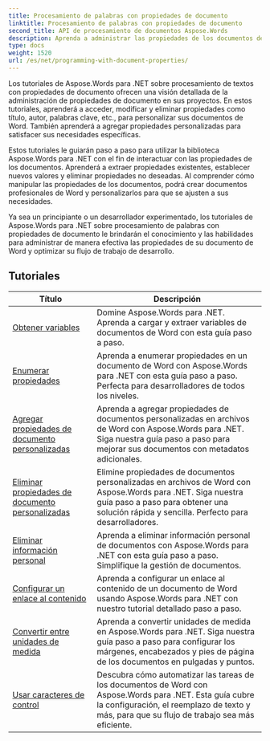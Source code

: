 ```yaml
---
title: Procesamiento de palabras con propiedades de documento
linktitle: Procesamiento de palabras con propiedades de documento
second_title: API de procesamiento de documentos Aspose.Words
description: Aprenda a administrar las propiedades de los documentos de Word con Aspose.Words para .NET. Los tutoriales le muestran las distintas funciones, como la lectura y escritura de propiedades y la personalización de las propiedades predeterminadas.
type: docs
weight: 1520
url: /es/net/programming-with-document-properties/
---
```

Los tutoriales de Aspose.Words para .NET sobre procesamiento de textos con propiedades de documento ofrecen una visión detallada de la administración de propiedades de documento en sus proyectos. En estos tutoriales, aprenderá a acceder, modificar y eliminar propiedades como título, autor, palabras clave, etc., para personalizar sus documentos de Word. También aprenderá a agregar propiedades personalizadas para satisfacer sus necesidades específicas.

Estos tutoriales le guiarán paso a paso para utilizar la biblioteca Aspose.Words para .NET con el fin de interactuar con las propiedades de los documentos. Aprenderá a extraer propiedades existentes, establecer nuevos valores y eliminar propiedades no deseadas. Al comprender cómo manipular las propiedades de los documentos, podrá crear documentos profesionales de Word y personalizarlos para que se ajusten a sus necesidades.

Ya sea un principiante o un desarrollador experimentado, los tutoriales de Aspose.Words para .NET sobre procesamiento de palabras con propiedades de documento le brindarán el conocimiento y las habilidades para administrar de manera efectiva las propiedades de su documento de Word y optimizar su flujo de trabajo de desarrollo.

 ## Tutoriales
| Título | Descripción |
| --- | --- |
| [Obtener variables](./get-variables/) | Domine Aspose.Words para .NET. Aprenda a cargar y extraer variables de documentos de Word con esta guía paso a paso. |
| [Enumerar propiedades](./enumerate-properties/) | Aprenda a enumerar propiedades en un documento de Word con Aspose.Words para .NET con esta guía paso a paso. Perfecta para desarrolladores de todos los niveles. |
| [Agregar propiedades de documento personalizadas](./add-custom-document-properties/) | Aprenda a agregar propiedades de documentos personalizadas en archivos de Word con Aspose.Words para .NET. Siga nuestra guía paso a paso para mejorar sus documentos con metadatos adicionales. |
| [Eliminar propiedades de documento personalizadas](./remove-custom-document-properties/) | Elimine propiedades de documentos personalizadas en archivos de Word con Aspose.Words para .NET. Siga nuestra guía paso a paso para obtener una solución rápida y sencilla. Perfecto para desarrolladores. |
| [Eliminar información personal](./remove-personal-information/) | Aprenda a eliminar información personal de documentos con Aspose.Words para .NET con esta guía paso a paso. Simplifique la gestión de documentos. |
| [Configurar un enlace al contenido](./configuring-link-to-content/) | Aprenda a configurar un enlace al contenido de un documento de Word usando Aspose.Words para .NET con nuestro tutorial detallado paso a paso. |
| [Convertir entre unidades de medida](./convert-between-measurement-units/) | Aprenda a convertir unidades de medida en Aspose.Words para .NET. Siga nuestra guía paso a paso para configurar los márgenes, encabezados y pies de página de los documentos en pulgadas y puntos. |
| [Usar caracteres de control](./use-control-characters/) | Descubra cómo automatizar las tareas de los documentos de Word con Aspose.Words para .NET. Esta guía cubre la configuración, el reemplazo de texto y más, para que su flujo de trabajo sea más eficiente. |